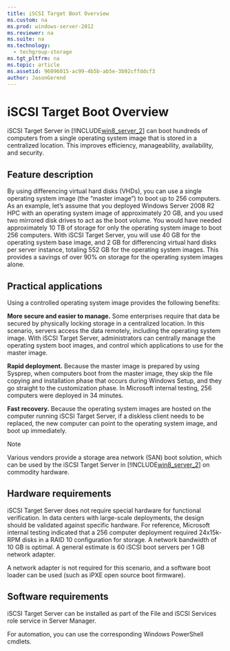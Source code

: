 ```yaml
---
title: iSCSI Target Boot Overview
ms.custom: na
ms.prod: windows-server-2012
ms.reviewer: na
ms.suite: na
ms.technology: 
  - techgroup-storage
ms.tgt_pltfrm: na
ms.topic: article
ms.assetid: 96096015-ac99-4b5b-ab5e-3b92cffddcf3
author: JasonGerend
---
```

# iSCSI Target Boot Overview
iSCSI Target Server in [!INCLUDE[win8_server_2](../Token/win8_server_2_md.md)] can boot hundreds of computers from a single operating system image that is stored in a centralized location. This improves efficiency, manageability, availability, and security.  
  
## <a name="BKMK_OVER"></a>Feature description  
By using differencing virtual hard disks \(VHDs\), you can use a single operating system image \(the “master image”\) to boot up to 256 computers. As an example, let’s assume that you deployed  Windows Server 2008 R2 HPC with an operating system image of approximately 20 GB, and you used two mirrored disk drives to act as the boot volume. You would have needed approximately 10 TB of storage for only the operating system image to boot 256 computers. With iSCSI Target Server, you will use 40 GB for the operating system base image, and 2 GB for differencing virtual hard disks per server instance, totaling 552 GB for the operating system images. This provides a savings of over 90% on storage for the operating system images alone.  
  
## <a name="BKMK_APP"></a>Practical applications  
Using a controlled operating system image provides the following benefits:  
  
**More secure and easier to manage.** Some enterprises require that data be secured by physically locking storage in a centralized location. In this scenario, servers access the data remotely, including the operating system image. With iSCSI Target Server, administrators can centrally manage the operating system boot images, and control which applications to use for the master image.  
  
**Rapid deployment.** Because the master image is prepared by using Sysprep, when computers boot from the master image, they skip the file copying and installation phase that occurs during Windows Setup, and they go straight to the customization phase. In Microsoft internal testing, 256 computers were deployed in 34 minutes.  
  
**Fast recovery.** Because the operating system images are hosted on the computer running iSCSI Target Server, if a diskless client needs to be replaced, the new computer can point to the operating system image, and boot up immediately.  
  
> [!NOTE]  
> Various vendors provide a storage area network \(SAN\) boot solution, which can be used by the iSCSI Target Server in [!INCLUDE[win8_server_2](../Token/win8_server_2_md.md)] on commodity hardware.  
  
## <a name="BKMK_HARD"></a>Hardware requirements  
iSCSI Target Server does not require special hardware for functional verification. In data centers with large\-scale deployments, the design should be validated against specific hardware. For reference, Microsoft internal testing indicated that a 256 computer deployment required 24x15k\-RPM  disks in a RAID 10 configuration for storage. A network bandwidth of 10 GB is optimal. A general estimate is 60 iSCSI boot servers per 1 GB network adapter.  
  
A network adapter is not required for this scenario, and a software boot loader can be used \(such as iPXE open source boot firmware\).  
  
## <a name="BKMK_SOFT"></a>Software requirements  
iSCSI Target Server can be installed as part of the File and iSCSI Services role service in Server Manager.  
  
For automation, you can use the corresponding Windows PowerShell cmdlets.  
  
